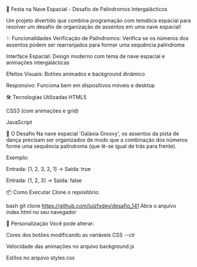 🚀 Festa na Nave Espacial - Desafio de Palíndromos Intergalácticos


Um projeto divertido que combina programação com temática espacial para resolver um desafio de organização de assentos em uma nave espacial!

✨ Funcionalidades
Verificação de Palíndromos: Verifica se os números dos assentos podem ser rearranjados para formar uma sequência palíndroma

Interface Espacial: Design moderno com tema de nave espacial e animações intergalácticas

Efeitos Visuais: Botões animados e background dinâmico

Responsivo: Funciona bem em dispositivos móveis e desktop

🛠 Tecnologias Utilizadas
HTML5

CSS3 (com animações e grid)

JavaScript

🎯 O Desafio
Na nave espacial 'Galáxia Groovy', os assentos da pista de dança precisam ser organizados de modo que a combinação dos números forme uma sequência palíndroma (que lê-se igual de trás para frente).

Exemplo:

Entrada: [1, 2, 3, 2, 1] → Saída: true

Entrada: [1, 2, 3] → Saída: false

📦 Como Executar
Clone o repositório:

bash
git clone https://github.com/luizfxdev/desafio_141
Abra o arquivo index.html no seu navegador

🎨 Personalização
Você pode alterar:

Cores dos botões modificando as variáveis CSS --clr

Velocidade das animações no arquivo background.js

Estilos no arquivo styles.css


